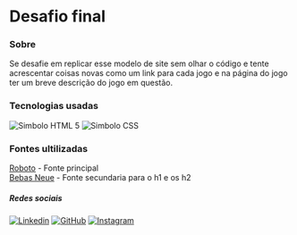 # Desafio final

### Sobre
Se desafie em replicar esse modelo de site sem olhar o código e tente acrescentar coisas novas como um link para cada jogo e na página do jogo ter um breve descrição do jogo em questão.

### Tecnologias usadas
<div style="display:inline">
<img src="https://img.shields.io/badge/HTML5-E34F26?style=for-the-badge&logo=html5&logoColor=white" alt="Simbolo HTML 5">
<img src="https://img.shields.io/badge/CSS-239120?&style=for-the-badge&logo=css3&logoColor=white" alt="Simbolo CSS">
</div>

### Fontes ultilizadas
[Roboto](https://fonts.google.com/specimen/Roboto) - Fonte principal
<br>
[Bebas Neue](https://fonts.google.com/specimen/Bebas+Neue?query=bebas) - Fonte secundaria para o h1 e os h2

##### Redes sociais
[![Linkedin](https://img.shields.io/badge/LinkedIn-0077B5?style=for-the-badge&logo=linkedin&logoColor=white)](https://www.linkedin.com/in/diegosmp)
[![GitHub](https://img.shields.io/badge/GitHub-100000?style=for-the-badge&logo=github&logoColor=white)](https://www.github.com/diegosmp)
[![Instagram](https://img.shields.io/badge/Instagram-E4405F?style=for-the-badge&logo=instagram&logoColor=white)](https://www.instagram.com/diegosmp)